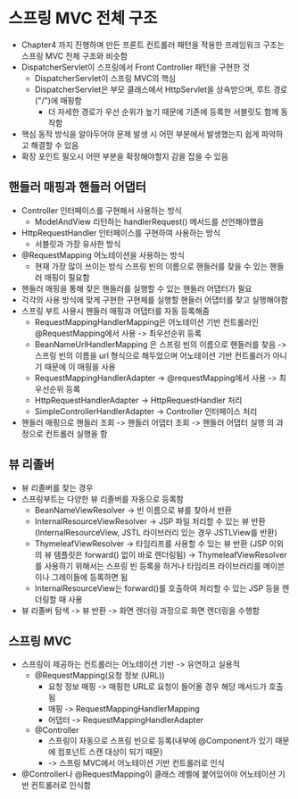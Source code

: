 # 스프링 MVC 전체 구조
- Chapter4 까지 진행하며 만든 프론트 컨트롤러 패턴을 적용한 프레임워크 구조는 스프링 MVC 전체 구조와 비슷함
- DispatcherServlet이 스프링에서 Front Controller 패턴을 구현한 것
  - DispatcherServlet이 스프링 MVC의 핵심
  - DispatcherServlet은 부모 클래스에서 HttpServlet을 상속받으며, 루트 경로("/")에 매핑함
    - 더 자세한 경로가 우선 순위가 높기 때문에 기존에 등록한 서블릿도 함께 동작함
- 핵심 동작 방식을 알아두어야 문제 발생 시 어떤 부분에서 발생했는지 쉽게 파악하고 해결할 수 있음
- 확장 포인트 필오시 어떤 부분을 확장해야할지 감을 잡을 수 있음

## 핸들러 매핑과 핸들러 어댑터
- Controller 인터페이스를 구현해서 사용하는 방식
  - ModelAndView 리턴하는 handlerRequest() 메서드를 선언해야했음
- HttpRequestHandler 인터페이스를 구현하여 사용하는 방식
  - 서블릿과 가장 유사한 방식
- @RequestMapping 어노테이션을 사용하는 방식
  - 현재 가장 많이 쓰이는 방식
    스프링 빈의 이름으로 핸들러를 찾을 수 있는 핸들러 매핑이 필요함
- 핸들러 매핑을 통해 찾은 핸들러를 실행할 수 있는 핸들러 어댑터가 필요 
- 각각의 사용 방식에 맞게 구현한 구현체를 실행할 핸들러 어댑터를 찾고 실행해야함
- 스프링 부트 사용시 핸들러 매핑과 어댑터를 자동 등록해줌
  - RequestMappingHandlerMapping은 어노테이션 기반 컨트롤러인 @RequestMapping에서 사용 -> 최우선순위 등록
  - BeanNameUrlHandlerMapping 은 스프링 빈의 이름으로 핸들러를 찾음 -> 스프링 빈의 이름을 url 형식으로 해두었으며 어노테이션 기반 컨트롤러가 아니기 때문에 이 매핑을 사용
  - RequestMappingHandlerAdapter -> @requestMapping에서 사용 -> 최우선순위 등록
  - HttpRequestHandlerAdapter -> HttpRequestHandler 처리
  - SimpleControllerHandlerAdapter -> Controller 인터페이스 처리
- 핸들러 매핑으로 핸들러 조회 -> 핸들러 어댑터 조회 -> 핸들러 어댑터 실행 의 과정으로 컨트롤러 실행을 함

## 뷰 리졸버
- 뷰 리졸버를 찾는 경우
- 스프링부트는 다양한 뷰 리졸버를 자동으로 등록함
  - BeanNameViewResolver -> 빈 이름으로 뷰를 찾아서 반환
  - InternalResourceViewResolver -> JSP 파일 처리할 수 있는 뷰 반환(InternalResourceView, JSTL 라이브러리 있는 경우 JSTLView를 반환)
  - ThymeleafViewResolver -> 타임리프를 사용할 수 있는 뷰 반환 (JSP 이외의 뷰 템플릿은 forward() 없이 바로 렌더링됨)
      -> ThymeleafViewResolver를 사용하기 위해서는 스프링 빈 등록을 하거나 타임리프 라이브러리를 메이븐이나 그레이들에 등록하면 됨
  - InternalResourceView는 forward()를 호출하여 처리할 수 있는 JSP 등을 렌더링할 때 사용
- 뷰 리졸버 탐색 -> 뷰 반환 -> 화면 렌더링 과정으로 화면 렌더링을 수행함

## 스프링 MVC
- 스프링이 제공하는 컨트롤러는 어노테이션 기반 -> 유연하고 실용적
  - @RequestMapping(요청 정보 (URL)) 
    - 요청 정보 매핑 -> 매핑한 URL로 요청이 들어올 경우 해당 메서드가 호출됨
    - 매핑 -> RequestMappingHandlerMapping
    - 어댑터 -> RequestMappingHandlerAdapter
  - @Controller 
    - 스프링이 자동으로 스프링 빈으로 등록(내부에 @Component가 있기 때문에 컴포넌트 스캔 대상이 되기 때문)
    - -> 스프링 MVC에서 어노테이션 기반 컨트롤러로 인식
- @Controller나 @RequestMapping이 클래스 레벨에 붙어있어야 어노테이션 기반 컨트롤러로 인식함